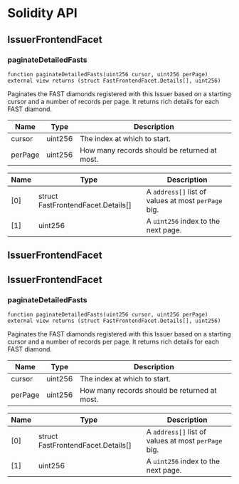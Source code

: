 # Solidity API

## IssuerFrontendFacet

### paginateDetailedFasts

```solidity
function paginateDetailedFasts(uint256 cursor, uint256 perPage) external view returns (struct FastFrontendFacet.Details[], uint256)
```

Paginates the FAST diamonds registered with this Issuer based on a starting cursor and
       a number of records per page. It returns rich details for each FAST diamond.

| Name | Type | Description |
| ---- | ---- | ----------- |
| cursor | uint256 | The index at which to start. |
| perPage | uint256 | How many records should be returned at most. |

| Name | Type | Description |
| ---- | ---- | ----------- |
| [0] | struct FastFrontendFacet.Details[] | A `address[]` list of values at most `perPage` big. |
| [1] | uint256 | A `uint256` index to the next page. |

## IssuerFrontendFacet

## IssuerFrontendFacet

### paginateDetailedFasts

```solidity
function paginateDetailedFasts(uint256 cursor, uint256 perPage) external view returns (struct FastFrontendFacet.Details[], uint256)
```

Paginates the FAST diamonds registered with this Issuer based on a starting cursor and
       a number of records per page. It returns rich details for each FAST diamond.

| Name | Type | Description |
| ---- | ---- | ----------- |
| cursor | uint256 | The index at which to start. |
| perPage | uint256 | How many records should be returned at most. |

| Name | Type | Description |
| ---- | ---- | ----------- |
| [0] | struct FastFrontendFacet.Details[] | A `address[]` list of values at most `perPage` big. |
| [1] | uint256 | A `uint256` index to the next page. |


